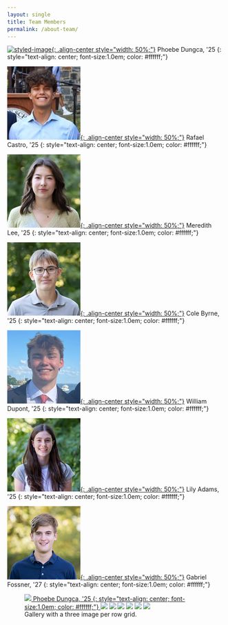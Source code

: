 ```yaml
---
layout: single
title: Team Members
permalink: /about-team/
---
```


[![styled-image](/assets/images/phoebe_profile.jpg "Phoebe Dungca, '25"){: .align-center style="width: 50%;"}](/assets/images/phoebe_profile.jpg "Phoebe Dungca, '25")
Phoebe Dungca, '25 
{: style="text-align: center; font-size:1.0em; color: #ffffff;"}

[![styled-image](/assets/images/rafa_profile.jpg "Rafael Castro, '25"){: .align-center style="width: 50%;"}](/assets/images/rafa_profile.jpg "Rafael Castro, '25")
Rafael Castro, '25 
{: style="text-align: center; font-size:1.0em; color: #ffffff;"}

[![styled-image](/assets/images/meredith_profile.jpg "Meredith Lee, '25"){: .align-center style="width: 50%;"}](/assets/images/meredith_profile.jpg "Meredith Lee, '25")
Meredith Lee, '25 
{: style="text-align: center; font-size:1.0em; color: #ffffff;"}

[![styled-image](/assets/images/cole_profile.jpg "Cole Byrne, '25"){: .align-center style="width: 50%;"}](/assets/images/cole_profile.jpg "Cole Byrne, '25")
Cole Byrne, '25 
{: style="text-align: center; font-size:1.0em; color: #ffffff;"}

[![styled-image](/assets/images/will_profile.jpg "William Dupont, '25"){: .align-center style="width: 50%;"}](/assets/images/will_profile.jpg "William Dupont, '25")
William Dupont, '25 
{: style="text-align: center; font-size:1.0em; color: #ffffff;"}

[![styled-image](/assets/images/lily_profile.jpg "Lily Adams, '25"){: .align-center style="width: 50%;"}](/assets/images/lily_profile.jpg "Lily Adams, '25")
Lily Adams, '25 
{: style="text-align: center; font-size:1.0em; color: #ffffff;"}

[![styled-image](/assets/images/gabriel_profile.jpg "Gabriel Fossner, '27"){: .align-center style="width: 50%;"}](/assets/images/gabriel_profile.jpg "Gabriel Fossner, '27")
Gabriel Fossner, '27 
{: style="text-align: center; font-size:1.0em; color: #ffffff;"}

<figure class="half">
  <a href="/assets/images/phoebe_profile.jpg">
  <img src="/assets/images/phoebe_profile.jpg">
  Phoebe Dungca, '25
  {: style="text-align: center; font-size:1.0em; color: #ffffff;"}
  </a>
  

  <a href="/assets/images/phoebe_profile.jpg">
  <img src="/assets/images/phoebe_profile.jpg"></a>

  <a href="/assets/images/phoebe_profile.jpg">
  <img src="/assets/images/phoebe_profile.jpg"></a>

  <a href="/assets/images/phoebe_profile.jpg">
  <img src="/assets/images/phoebe_profile.jpg"></a>

  <a href="/assets/images/phoebe_profile.jpg">
  <img src="/assets/images/phoebe_profile.jpg"></a>

  <a href="/assets/images/phoebe_profile.jpg">
  <img src="/assets/images/phoebe_profile.jpg"></a>

  <a href="/assets/images/phoebe_profile.jpg">
  <img src="/assets/images/phoebe_profile.jpg"></a>

  <figcaption>Gallery with a three image per row grid.</figcaption>
</figure>
